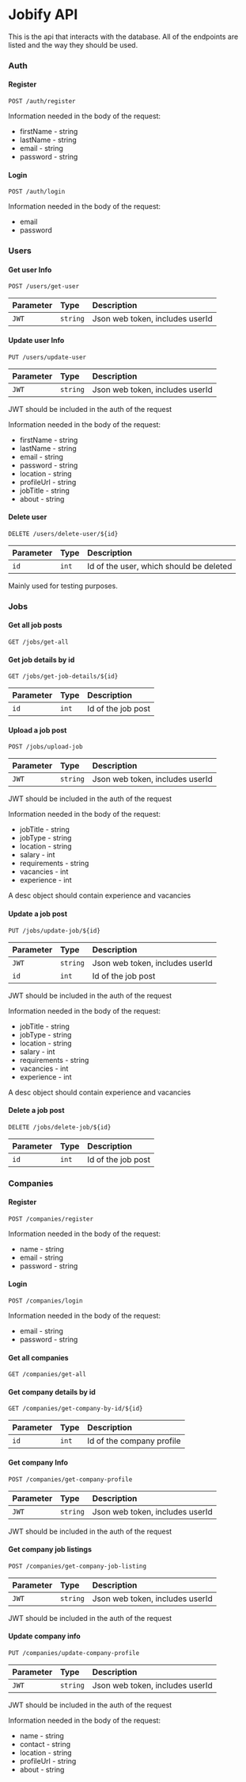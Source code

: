 
# Jobify API

This is the api that interacts with the database. All of the endpoints are listed and the way they should be used.



### Auth

#### Register
`POST /auth/register`

Information needed in the body of the request: 
- firstName - string
- lastName - string
- email - string
- password - string

#### Login
`POST /auth/login`

Information needed in the body of the request: 
- email
- password

### Users

#### Get user Info
`POST /users/get-user`

| Parameter | Type     | Description                |
| :-------- | :------- | :------------------------- |
| `JWT` | `string` | Json web token, includes userId |

#### Update user Info
`PUT /users/update-user`

| Parameter | Type     | Description                |
| :-------- | :------- | :------------------------- |
| `JWT` | `string` | Json web token, includes userId |

JWT should be included in the auth of the request

Information needed in the body of the request: 
- firstName - string
- lastName - string
- email - string
- password - string
- location - string
- profileUrl - string
- jobTitle - string
- about - string

#### Delete user
`DELETE /users/delete-user/${id}`

| Parameter | Type     | Description                |
| :-------- | :------- | :------------------------- |
| `id` | `int` | Id of the user, which should be deleted |

Mainly used for testing purposes.

### Jobs

#### Get all job posts

`GET /jobs/get-all`

#### Get job details by id

`GET /jobs/get-job-details/${id}`

| Parameter | Type     | Description                |
| :-------- | :------- | :------------------------- |
| `id` | `int` | Id of the job post   |

#### Upload a job post

`POST /jobs/upload-job`

| Parameter | Type     | Description                |
| :-------- | :------- | :------------------------- |
| `JWT` | `string` | Json web token, includes userId |

JWT should be included in the auth of the request

Information needed in the body of the request: 
- jobTitle - string
- jobType - string
- location - string
- salary - int
- requirements - string
- vacancies - int
- experience - int

A desc object should contain experience and vacancies

#### Update a job post

`PUT /jobs/update-job/${id}`

| Parameter | Type     | Description                |
| :-------- | :------- | :------------------------- |
| `JWT` | `string` | Json web token, includes userId |
| `id` | `int` | Id of the job post   |

JWT should be included in the auth of the request

Information needed in the body of the request: 
- jobTitle - string
- jobType - string
- location - string
- salary - int
- requirements - string
- vacancies - int
- experience - int

A desc object should contain experience and vacancies

#### Delete a job post

`DELETE /jobs/delete-job/${id}`

| Parameter | Type     | Description                |
| :-------- | :------- | :------------------------- |
| `id` | `int` | Id of the job post   |

### Companies

#### Register

`POST /companies/register`

Information needed in the body of the request: 
- name - string
- email - string
- password - string

#### Login

`POST /companies/login`

Information needed in the body of the request: 
- email - string
- password - string

#### Get all companies

`GET /companies/get-all`

#### Get company details by id

`GET /companies/get-company-by-id/${id}`

| Parameter | Type     | Description                |
| :-------- | :------- | :------------------------- |
| `id` | `int` | Id of the company profile   |

#### Get company Info
`POST /companies/get-company-profile`

| Parameter | Type     | Description                |
| :-------- | :------- | :------------------------- |
| `JWT` | `string` | Json web token, includes userId |

JWT should be included in the auth of the request

#### Get company job listings
`POST /companies/get-company-job-listing`

| Parameter | Type     | Description                |
| :-------- | :------- | :------------------------- |
| `JWT` | `string` | Json web token, includes userId |

JWT should be included in the auth of the request

#### Update company info
`PUT /companies/update-company-profile`

| Parameter | Type     | Description                |
| :-------- | :------- | :------------------------- |
| `JWT` | `string` | Json web token, includes userId |

JWT should be included in the auth of the request

Information needed in the body of the request: 
- name - string
- contact - string
- location - string
- profileUrl - string
- about - string
